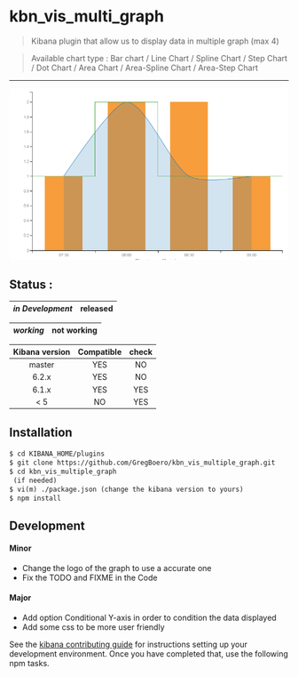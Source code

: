 # kbn_vis_multi_graph

> Kibana plugin that allow us to display data in multiple graph (max 4) 

> Available chart type : Bar chart / Line Chart / Spline Chart / Step Chart / Dot Chart / Area Chart / Area-Spline Chart / Area-Step Chart
---
![Screenshot](/public/images/graph.PNG)


## Status : 
|*in Development*| released     |
|:-------------:|:-------------:|

|*working*      | not working   |
|:-------------:|:-------------:|


| Kibana version| Compatible    | check          | 
|:-------------:|:-------------:|:-------------: |
| master        |      YES      |    NO          |
| 6.2.x         |      YES      |    NO          | 
| 6.1.x         |      YES      |    YES         |
| < 5           |      NO       |    YES         |


## Installation 
```
$ cd KIBANA_HOME/plugins
$ git clone https://github.com/GregBoero/kbn_vis_multiple_graph.git
$ cd kbn_vis_multiple_graph
 (if needed)
$ vi(m) ./package.json (change the kibana version to yours)
$ npm install
```

## Development

#### Minor
- Change the logo of the graph to use a accurate one 
- Fix the TODO and FIXME in the Code
#### Major
- Add option Conditional Y-axis in order to condition the data displayed  
- Add some css to be more user friendly 

See the [kibana contributing guide](https://github.com/elastic/kibana/blob/master/CONTRIBUTING.md) for instructions setting up your development environment. Once you have completed that, use the following npm tasks.
